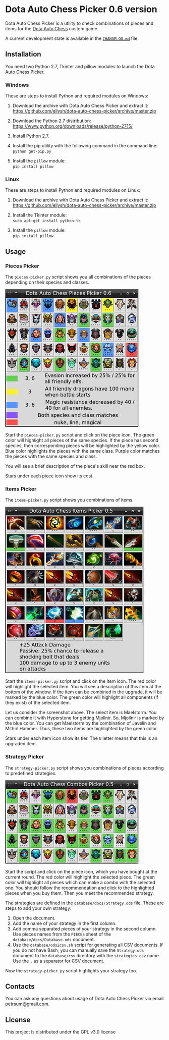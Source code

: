 # Dota Auto Chess Picker 0.6 version

Dota Auto Chess Picker is a utility to check combinations of pieces and items for the [Dota Auto Chess](https://steamcommunity.com/sharedfiles/filedetails/?id=1613886175) custom game.

A current development state is available in the [`CHANGELOG.md`](CHANGELOG.md) file.

## Installation

You need two Python 2.7, Tkinter and pillow modules to launch the Dota Auto Chess Picker.

### Windows

These are steps to install Python and required modules on Windows:

1. Download the archive with Dota Auto Chess Picker and extract it:<br/>
https://github.com/ellysh/dota-auto-chess-picker/archive/master.zip

2. Download the Python 2.7 distribution:<br/>
https://www.python.org/downloads/release/python-2715/

3. Install Python 2.7.

4. Install the pip utility with the following command in the command line:<br/>
`python get-pip.py`

5. Install the `pillow` module:<br/>
`pip install pillow`

### Linux

These are steps to install Python and required modules on Linux:

1. Download the archive with Dota Auto Chess Picker and extract it:<br/>
https://github.com/ellysh/dota-auto-chess-picker/archive/master.zip

2. Install the Tkinter module:<br/>
`sudo apt-get install python-tk`

3. Install the `pillow` module:<br/>
`pip install pillow`

## Usage

### Pieces Picker

The `pieces-picker.py` script shows you all combinations of the pieces depending on their species and classes.

![Pieces Picker](images/readme/pieces-picker-window.png)

Start the `pieces-picker.py` script and click on the piece icon. The green color will highlight all pieces of the same species. If the piece has second species, then corresponding pieces will be highlighted by the yellow color. Blue color highlights the pieces with the same class. Purple color matches the pieces with the same species and class.

You will see a brief description of the piece's skill near the red box.

Stars under each piece icon show its cost.

### Items Picker

The `items-picker.py` script shows you combinations of items.

![Items Picker](images/readme/items-picker-window.png)

Start the `items-picker.py` script and click on the item icon. The red color will highlight the selected item. You will see a description of this item at the bottom of the window. If the item can be combined in the upgrade, it will be marked by the blue color. The green color will highlight all components (if they exist) of the selected item.

Let us consider the screenshot above. The select item is Maelstorm. You can combine it with Hyperstone for getting Mjollnir. So, Mjollnir is marked by the blue color.  You can get Maelstorm by the combination of Javelin and Mithril Hammer. Thus, these two items are highlighted by the green color.

Stars under each item icon show its tier. The `U` letter means that this is an upgraded item.

### Strategy Picker

The `strategy-picker.py` script shows you combinations of pieces according to predefined strategies.

![Combos Picker](images/readme/combos-picker-window.png)

Start the script and click on the piece icon, which you have bought at the current round. The red color will highlight the selected piece. The green color will highlight all pieces which can make a combo with the selected one. You should follow the recommendation and click to the highlighted pieces when you buy them. Then you meet the recommended strategy.

The strategies are defined in the `database/docs/Strategy.ods` file. These are steps to add your own strategy:

1. Open the document.
2. Add the name of your strategy in the first column.
3. Add comma separated pieces of your strategy in the second column. Use pieces names from the `PIECES` sheet of the `database/docs/Database.ods` document.
4. Use the `database/ods2csv.sh` script for generating all CSV documents. If you do not have Bash, you can manually save the `Strategy.ods` document to the `database/csv` directory with the `strategies.csv` name. Use the `;` as a separator for CSV document.

Now the `strategy-picker.py` script highlights your strategy too.

## Contacts

You can ask any questions about usage of Dota Auto Chess Picker via email petrsum@gmail.com.

## License

This project is distributed under the GPL v3.0 license

